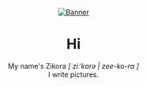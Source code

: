<div align="center">
  
  [![Banner](https://svg-banners.vercel.app/api?type=rainbow&text1=zikaura%20&width=400&height=200)](https://github.com/zikaura)
  
Hi
=========================
My name's Zikora *[ ziːˈkɒrə | zee-ko-ra ]*<br>
I write pictures.
</div>

